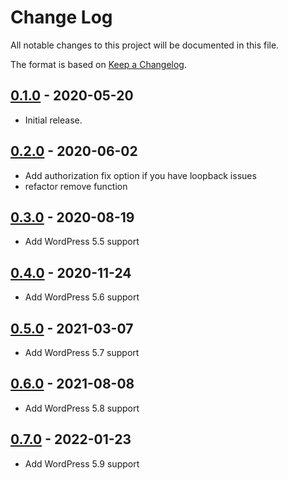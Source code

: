 # Change Log #
All notable changes to this project will be documented in this file.

The format is based on [Keep a Changelog](http://keepachangelog.com/).

## [0.1.0](https://github.com/zoltanlaczko/wp-zotya-htaccess-protect/tree/0.1.0) - 2020-05-20 ##
* Initial release.

## [0.2.0](https://github.com/zoltanlaczko/wp-zotya-htaccess-protect/tree/0.2.0) - 2020-06-02 ##
* Add authorization fix option if you have loopback issues
* refactor remove function

## [0.3.0](https://github.com/zoltanlaczko/wp-zotya-htaccess-protect/tree/0.3.0) - 2020-08-19 ##
* Add WordPress 5.5 support

## [0.4.0](https://github.com/zoltanlaczko/wp-zotya-htaccess-protect/tree/0.4.0) - 2020-11-24 ##
* Add WordPress 5.6 support

## [0.5.0](https://github.com/zoltanlaczko/wp-zotya-htaccess-protect/tree/0.5.0) - 2021-03-07 ##
* Add WordPress 5.7 support

## [0.6.0](https://github.com/zoltanlaczko/wp-zotya-htaccess-protect/tree/0.6.0) - 2021-08-08 ##
* Add WordPress 5.8 support

## [0.7.0](https://github.com/zoltanlaczko/wp-zotya-htaccess-protect/tree/0.7.0) - 2022-01-23 ##
* Add WordPress 5.9 support
